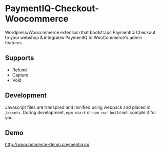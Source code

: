 # PaymentIQ-Checkout-Woocommerce

Wordpress/Woocommerce extension that bootstraps PaymentIQ Checkout to your webshop & integrates PaymentIQ to WooCommerce's admin features.

## Supports

* Refund
* Capture
* Void

## Development

Javascript files are transpiled and minified using webpack and placed in `/assets`.
During development, `npm start` or `npm run build` will compile it for you.

## Demo

http://woocommerce-demo.paymentiq.io/
